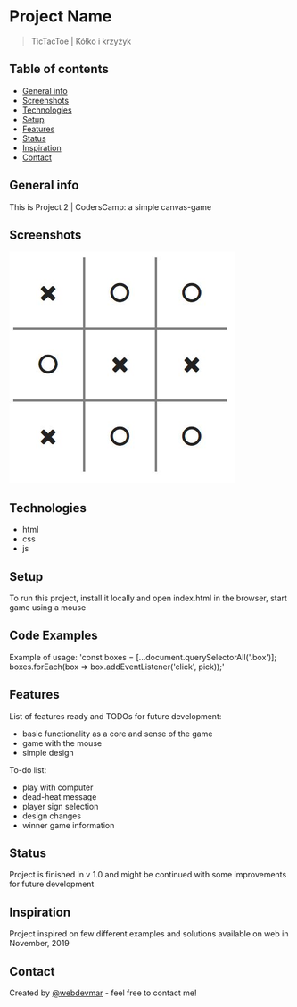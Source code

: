 # Project Name
> TicTacToe | Kółko i krzyżyk

## Table of contents
* [General info](#general-info)
* [Screenshots](#screenshots)
* [Technologies](#technologies)
* [Setup](#setup)
* [Features](#features)
* [Status](#status)
* [Inspiration](#inspiration)
* [Contact](#contact)

## General info
This is Project 2 | CodersCamp: a simple canvas-game

## Screenshots
![Example screenshot](https://github.com/webdevmar/canvas-game/blob/master/images/tictactoe.JPG)

## Technologies
* html
* css
* js

## Setup
To run this project, install it locally and open index.html in the browser, start game using a mouse

## Code Examples
Example of usage:
'const boxes = [...document.querySelectorAll('.box')];
boxes.forEach(box => box.addEventListener('click', pick));'

## Features
List of features ready and TODOs for future development:
* basic functionality as a core and sense of the game
* game with the mouse
* simple design

To-do list:
* play with computer
* dead-heat message
* player sign selection
* design changes
* winner game information

## Status
Project is finished in v 1.0 and might be continued with some improvements for future development

## Inspiration
Project inspired on few different examples and solutions available on web in November, 2019

## Contact
Created by [@webdevmar](https://www.mpawluczuk.pl/) - feel free to contact me!